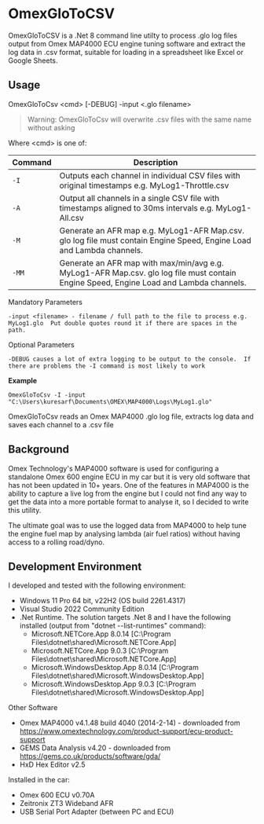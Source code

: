 # OmexGloToCSV

OmexGloToCSV is a .Net 8 command line utilty to process .glo log files output from Omex MAP4000 ECU engine tuning software and extract the log data in .csv format, suitable for loading in a spreadsheet like Excel or Google Sheets.

## Usage

OmexGloToCsv \<cmd> [-DEBUG] -input <.glo filename>

> Warning: OmexGloToCsv will overwrite .csv files with the same name without asking

  Where \<cmd> is one of:

  | Command | Description |
  |-----|-------------|
  |` -I `| Outputs each channel in individual CSV files with original timestamps e.g. MyLog1-Throttle.csv |
  |` -A `| Output all channels in a single CSV file with timestamps aligned to 30ms intervals e.g. MyLog1-All.csv |
  |` -M `| Generate an AFR map e.g. MyLog1-AFR Map.csv.  glo log file must contain Engine Speed, Engine Load and Lambda channels. |
  |` -MM `| Generate an AFR map with max/min/avg e.g. MyLog1-AFR Map.csv.  glo log file must contain Engine Speed, Engine Load and Lambda channels. |
  

Mandatory Parameters

    -input <filename> - filename / full path to the file to process e.g. MyLog1.glo  Put double quotes round it if there are spaces in the path. 


Optional Parameters

    -DEBUG causes a lot of extra logging to be output to the console.  If there are problems the -I command is most likely to work

**Example**

    OmexGloToCsv -I -input "C:\Users\kuresarf\Documents\OMEX\MAP4000\Logs\MyLog1.glo"

  OmexGloToCsv reads an Omex MAP4000 .glo log file, extracts log data and saves each channel to a .csv file  


## Background
Omex Technology's MAP4000 software is used for configuring a standalone Omex 600 engine ECU in my car but it is very old software that has not been updated in 10+ years.
One of the features in MAP4000 is the ability to capture a live log from the engine but I could not find any way to get the data into a more portable format to analyse it, so I decided to write this utility.

The ultimate goal was to use the logged data from MAP4000 to help tune the engine fuel map by analysing lambda (air fuel ratios) without having access to a rolling road/dyno.

## Development Environment
I developed and tested with the following environment:
- Windows 11 Pro 64 bit, v22H2 (OS build 2261.4317)
- Visual Studio 2022 Community Edition
- .Net Runtime.  The solution targets .Net 8 and I have the following installed (output from "dotnet --list-runtimes" command):
  - Microsoft.NETCore.App 8.0.14 [C:\Program Files\dotnet\shared\Microsoft.NETCore.App]
  - Microsoft.NETCore.App 9.0.3 [C:\Program Files\dotnet\shared\Microsoft.NETCore.App]
  - Microsoft.WindowsDesktop.App 8.0.14 [C:\Program Files\dotnet\shared\Microsoft.WindowsDesktop.App]
  - Microsoft.WindowsDesktop.App 9.0.3 [C:\Program Files\dotnet\shared\Microsoft.WindowsDesktop.App]

Other Software  
- Omex MAP4000 v4.1.48 build 4040 (2014-2-14) - downloaded from https://www.omextechnology.com/product-support/ecu-product-support
- GEMS Data Analysis v4.20 - downloaded from https://gems.co.uk/products/software/gda/
- HxD Hex Editor v2.5

Installed in the car:
- Omex 600 ECU v0.70A
- Zeitronix ZT3 Wideband AFR
- USB Serial Port Adapter (between PC and ECU)

